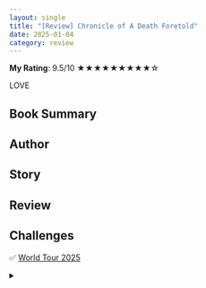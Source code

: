 ```yaml
---
layout: single
title: "[Review] Chronicle of A Death Foretold"
date: 2025-01-04
category: review
---
```


**My Rating**: 9.5/10 ★★★★★★★★★☆

LOVE

## Book Summary

## Author

## Story

## Review

## Challenges

✅ [World Tour 2025](/challenge/2025/01/10/WT.html)

<details>
  <summary></summary>
  Country: Columbia
</details>
